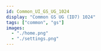 ```yaml
---
id: Common_UI_GS_UG_1024
display: "Common GS UG (ID7) 1024"
tags: ["common", "gs"]
images:
  - "./home.png"
  - "./settings.png"
---
```

